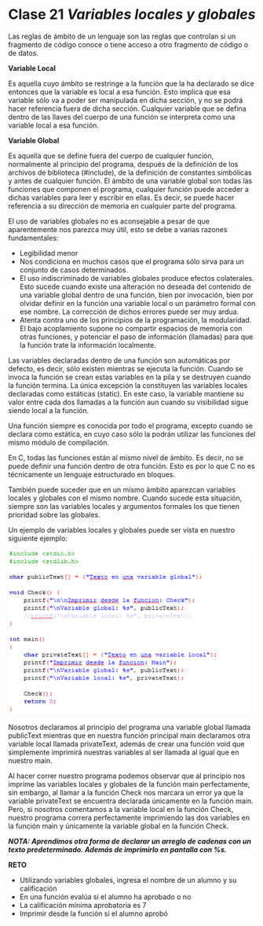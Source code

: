# Clase 21 _Variables locales y globales_

Las reglas de ámbito de un lenguaje son las reglas que controlan si un fragmento
de código conoce o tiene acceso a otro fragmento de código o de datos.

**Variable Local**

Es aquella cuyo ámbito se restringe a la función que la ha declarado se dice
entonces que la variable es local a esa función. Esto implica que esa variable
sólo va a poder ser manipulada en dicha sección, y no se podrá hacer referencia
fuera de dicha sección. Cualquier variable que se defina dentro de las llaves
del cuerpo de una función se interpreta como una variable local a esa función.

**Variable Global**

Es aquella que se define fuera del cuerpo de cualquier función, normalmente al
principio del programa, después de la definición de los archivos de biblioteca
(#include), de la definición de constantes simbólicas y antes de cualquier
función. El ámbito de una variable global son todas las funciones que componen
el programa, cualquier función puede acceder a dichas variables para leer y
escribir en ellas. Es decir, se puede hacer referencia a su dirección de memoria
en cualquier parte del programa.

El uso de variables globales no es aconsejable a pesar de que aparentemente nos
parezca muy útil, esto se debe a varias razones fundamentales:

- Legibilidad menor
- Nos condiciona en muchos casos que el programa sólo sirva para un conjunto de
  casos determinados.
- El uso indiscriminado de variables globales produce efectos colaterales. Esto
  sucede cuando existe una alteración no deseada del contenido de una variable
  global dentro de una función, bien por invocación, bien por olvidar definir en
  la función una variable local o un parámetro formal con ese nombre. La
  corrección de dichos errores puede ser muy ardua.
- Atenta contra uno de los principios de la programación, la modularidad. El
  bajo acoplamiento supone no compartir espacios de memoria con otras funciones,
  y potenciar el paso de información (llamadas) para que la función trate la
  información localmente.

Las variables declaradas dentro de una función son automáticas por defecto, es
decir, sólo existen mientras se ejecuta la función. Cuando se invoca la función
se crean estas variables en la pila y se destruyen cuando la función termina. La
única excepción la constituyen las variables locales declaradas como estáticas
(static). En este caso, la variable mantiene su valor entre cada dos llamadas a
la función aun cuando su visibilidad sigue siendo local a la función.

Una función siempre es conocida por todo el programa, excepto cuando se declara
como estática, en cuyo caso sólo la podrán utilizar las funciones del mismo
módulo de compilación.

En C, todas las funciones están al mismo nivel de ámbito. Es decir, no se puede
definir una función dentro de otra función. Esto es por lo que C no es
técnicamente un lenguaje estructurado en bloques.

También puede suceder que en un mismo ámbito aparezcan variables  locales y
globales con el mismo nombre. Cuando sucede esta situación, siempre son las
variables locales y argumentos formales los que tienen prioridad sobre las
globales.

Un ejemplo de variables locales y globales puede ser vista en nuestro siguiente
ejemplo:

![src/programacionEstructurada_55.png](../src/programacionEstructurada_55.png)

Nosotros declaramos al principio del programa una variable global llamada
publicText mientras que en nuestra función principal main declaramos otra
variable local llamada privateText, además de crear una función void que
simplemente imprimirá nuestras variables al ser llamada al igual que en nuestro
main.

Al hacer correr nuestro programa podemos observar que al principio nos imprime
las variables locales y globales de la función main perfectamente, sin embargo,
al llamar a la función Check nos marcara un error ya que la variable privateText
se encuentra declarada únicamente en la función main. Pero, si nosotros
comentamos a la variable local en la función Check, nuestro programa correra
perfectamente imprimiendo las dos variables en la función main y únicamente la
variable global en la función Check.

**_NOTA: Aprendimos otra forma de declarar un arreglo de cadenas con un texto
predeterminado. Además de imprimirlo en pantalla con %s._**

**RETO**

- Utilizando variables globales, ingresa el nombre de un alumno y su
  calificación
- En una función evalúa si el alumno ha aprobado o no
- La calificación mínima aprobatoria es 7
- Imprimir desde la función si el alumno aprobó
